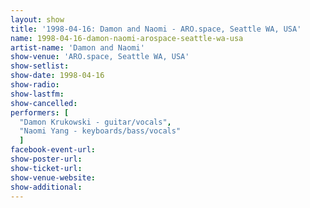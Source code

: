 ```yaml
---
layout: show
title: '1998-04-16: Damon and Naomi - ARO.space, Seattle WA, USA'
name: 1998-04-16-damon-naomi-arospace-seattle-wa-usa
artist-name: 'Damon and Naomi'
show-venue: 'ARO.space, Seattle WA, USA'
show-setlist: 
show-date: 1998-04-16
show-radio: 
show-lastfm: 
show-cancelled: 
performers: [
  "Damon Krukowski - guitar/vocals",
  "Naomi Yang - keyboards/bass/vocals"
  ]
facebook-event-url: 
show-poster-url: 
show-ticket-url: 
show-venue-website: 
show-additional: 
---
```


